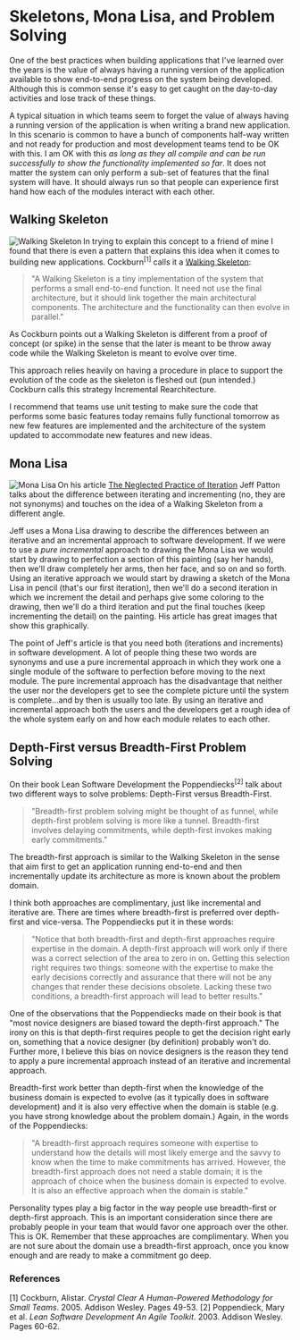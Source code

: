 # Skeletons, Mona Lisa, and Problem Solving
One of the best practices when building applications that I've learned over the years is the value of always having a running version of the application available to show end-to-end progress on the system being developed. Although this is common sense it's easy to get caught on the day-to-day activities and lose track of these things.

A typical situation in which teams seem to forget the value of always having a running version of the application is when writing a brand new application. In this scenario is common to have a bunch of components half-way written and not ready for production and most development teams tend to be OK with this. I am OK with this *as long as they all compile and can be run successfully to show the functionality implemented so far*. It does not matter the system can only perform a sub-set of features that the final system will have. It should always run so that people can experience first hand how each of the modules interact with each other.


## Walking Skeleton

<img alt="Walking Skeleton" align="left" src="https://hectorcorrea.com/images/skeleton.jpg"/>In trying to explain this concept to a friend of mine I found that there is even a pattern that explains this idea when it comes to building new applications. Cockburn<sup>[1]</sup> calls it a [Walking Skeleton](http://alistair.cockburn.us/index.php/Walking_skeleton):

> "A Walking Skeleton is a tiny implementation of the system 
> that performs a small end-to-end function. 
> It need not use the final architecture, 
> but it should link together the main architectural components. 
> The architecture and the functionality can then evolve in parallel."

As Cockburn points out a Walking Skeleton is different from a proof of concept (or spike) in the sense that the later is meant to be throw away code while the Walking Skeleton is meant to evolve over time. 

This approach relies heavily on having a procedure in place to support the evolution of the code as the skeleton is fleshed out (pun intended.) Cockburn calls this strategy Incremental Rearchitecture.

I recommend that teams use unit testing to make sure the code that performs some basic features today remains fully functional tomorrow as new few features are implemented and the architecture of the system updated to accommodate new features and new ideas.


## Mona Lisa

<img alt="Mona Lisa" align="left" src="https://hectorcorrea.com/images/monalisa.jpg"/>On his article [The Neglected Practice of Iteration](https://www.stickyminds.com/article/neglected-practice-iteration) Jeff Patton talks about the difference between iterating and incrementing (no, they are not synonyms) and touches on the idea of a Walking Skeleton from a different angle.

Jeff uses a Mona Lisa drawing to describe the differences between an iterative and an incremental approach to software development. If we were to use a *pure incremental* approach to drawing the Mona Lisa we would start by drawing to perfection a section of this painting (say her hands), then we'll draw completely her arms, then her face, and so on and so forth. Using an iterative approach we would start by drawing a sketch of the Mona Lisa in pencil (that's our first iteration), then we'll do a second iteration in which we increment the detail and perhaps give some coloring to the drawing, then we'll do a third iteration and put the final touches (keep incrementing the detail) on the painting. His article has great images that show this graphically.

The point of Jeff's article is that you need both (iterations and increments) in software development. A lot of people thing these two words are synonyms and use a pure incremental approach in which they work one a single module of the software to perfection before moving to the next module. The pure incremental approach has the disadvantage that neither the user nor the developers get to see the complete picture until the system is complete...and by then is usually too late. By using an iterative and incremental approach both the users and the developers get a rough idea of the whole system early on and how each module relates to each other.


## Depth-First versus Breadth-First Problem Solving

On their book Lean Software Development the Poppendiecks<sup>[2]</sup> talk about two different ways to solve problems: Depth-First versus Breadth-First.

> "Breadth-first problem solving might be thought of as funnel, 
> while depth-first problem solving is more like a tunnel. 
> Breadth-first involves delaying commitments, 
> while depth-first invokes making early commitments."

The breadth-first approach is similar to the Walking Skeleton in the sense that aim first to get an application running end-to-end and then incrementally update its architecture as more is known about the problem domain.

I think both approaches are complimentary, just like incremental and iterative are. There are times where breadth-first is preferred over depth-first and vice-versa. The Poppendiecks put it in these words:

> "Notice that both breadth-first and depth-first approaches require expertise in the domain. 
> A depth-first approach will work only if there was a correct selection of the area to zero in on. 
> Getting this selection right requires two things: 
> someone with the expertise to make the early decisions correctly and 
> assurance that there will not be any changes that render these decisions obsolete. 
> Lacking these two conditions, a breadth-first approach will lead to better results."

One of the observations that the Poppendiecks made on their book is that "most novice designers are biased toward the depth-first approach." The irony on this is that depth-first requires people to get the decision right early on, something that a novice designer (by definition) probably won't do. Further more, I believe this bias on novice designers is the reason they tend to apply a pure incremental approach instead of an iterative and incremental approach.

Breadth-first work better than depth-first when the knowledge of the business domain is expected to evolve (as it typically does in software development) and it is also very effective when the domain is stable (e.g. you have strong knowledge about the problem domain.) Again, in the words of the Poppendiecks:

> "A breadth-first approach requires someone with expertise to understand 
> how the details will most likely emerge and the savvy to know when the time to make commitments has arrived. 
> However, the breadth-first approach does not need a stable domain; 
> it is the approach of choice when the business domain is expected to evolve. 
> It is also an effective approach when the domain is stable."

Personality types play a big factor in the way people use breadth-first or depth-first approach. This is an important consideration since there are probably people in your team that would favor one approach over the other. This is OK. Remember that these approaches are complimentary. When you are not sure about the domain use a breadth-first approach, once you know enough and are ready to make a commitment go deep.

### References
[1] Cockburn, Alistar. *Crystal Clear A Human-Powered Methodology for Small Teams*. 2005. Addison Wesley. Pages 49-53.
[2] Poppendieck, Mary et al. *Lean Software Development An Agile Toolkit*. 2003. Addison Wesley. Pages 60-62.